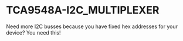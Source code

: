 # TCA9548A-I2C_MULTIPLEXER
Need more I2C busses because you have fixed hex addresses for your device? You need this!
